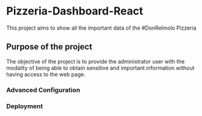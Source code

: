 # Pizzeria-Dashboard-React


This project aims to show all the important data of the #DonRelmolo Pizzeria

## Purpose of the project

The objective of the project is to provide the administrator user with the modality of being able to obtain sensitive and important information without having access to the web page.



### Advanced Configuration



### Deployment


